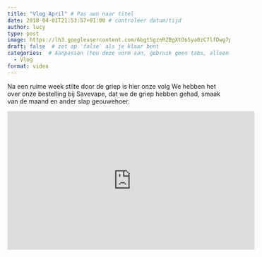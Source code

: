 ```yaml
---
title: "Vlog April" # Pas aan naar titel
date: 2018-04-01T21:53:57+01:00 # controleer datum/tijd
author: lucy
type: post
image: https://lh3.googleusercontent.com/6bgtSgzeRZBgXtOo5ya0zC7lfDwg7pOOgc2BB7LKSKz1RUWY1Bw1WqljnvkVxZGftMtqr_LPsPOEG1SwJ1SbHEFWfiDbjIfaH5HVfG1nJVJAiTl_gC74tNcv1GChHZFgpWD-_oNFApjho7nVHcvz93Dve8T2N1L4jvSuPDzqZlNruMPTSa_0jqGxb5hfLCYghDSr-vjpsOyiEZ1LnM6kP1ikFC0Crf35bQo7rPEkuAmxd72dJ14Fx17Bbdu9HwhiPN77VEvbeiVUVqTrIE66hOiULamZSwTOQnHwhiaafEwp5MNhDNxPGyiFbjGRuD3AxVrYZ_hDMA0fUW9L8Hzdhnvdec08dmOH3xJaFAzQVHGCxruRDuIZv70EnBpR2AtlPStDftBUxCtsx-QgO_dz96Bj3Jg0xdwIGCEhDlePUbOFvL1HVdZ_DIPWaQC7QO9MeC6-6Fj91BJSwgiEaswAfmZ-IuiSB5N5VHcVpGEJPn93FuS8j2xMV-SIiFTs4uR2o51DWupK7K55hM9JTfRVNhFJ8qW96EAowWJAwsax-FS-ZPfAI2_yvKwhB8YHrviwq_F-b_S_EQV3kyTLGitYnHWzd30IAU7ahWvukFwWvOythhNoNXX-WZkng0KVZSubNKJiHaTJH_emGUBxmJuCNbNfzNvHiV40vQ=w1282-h722-no
draft: false  # zet op 'false' als je klaar bent
categories:  # Aanpassen (hou deze vorm aan, gebruik geen tabs, alleen spaties)
  - Vlog
format: video
---
```


Na een ruime week stilte door de griep is hier onze volg
We hebben het over onze bestelling bij Savevape, dat we de griep hebben gehad, smaak van de maand en ander slap geouwehoer. 

<iframe width="560" height="315" src="https://www.youtube.com/embed/q9noE7Ved1Y" frameborder="0" allow="autoplay; encrypted-media" allowfullscreen></iframe>

